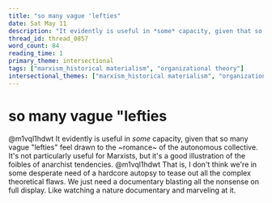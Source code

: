 ```yaml
---
title: "so many vague 'lefties"
date: Sat May 11
description: "It evidently is useful in *some* capacity, given that so many vague 'lefties' feel drawn to the ~romance~ of the autonomous collective."
thread_id: thread_0857
word_count: 84
reading_time: 1
primary_theme: intersectional
tags: ["marxism_historical materialism", "organizational theory"]
intersectional_themes: ["marxism_historical materialism", "organizational theory"]
---
```


# so many vague "lefties

@m1vql1hdwt It evidently is useful in *some* capacity, given that so many vague "lefties" feel drawn to the ~romance~ of the autonomous collective. It's not particularly useful for Marxists, but it's a good illustration of the foibles of anarchist tendencies. @m1vql1hdwt That is, I don't think we're in some desperate need of a hardcore autopsy to tease out all the complex theoretical flaws. We just need a documentary blasting all the nonsense on full display. Like watching a nature documentary and marveling at it.